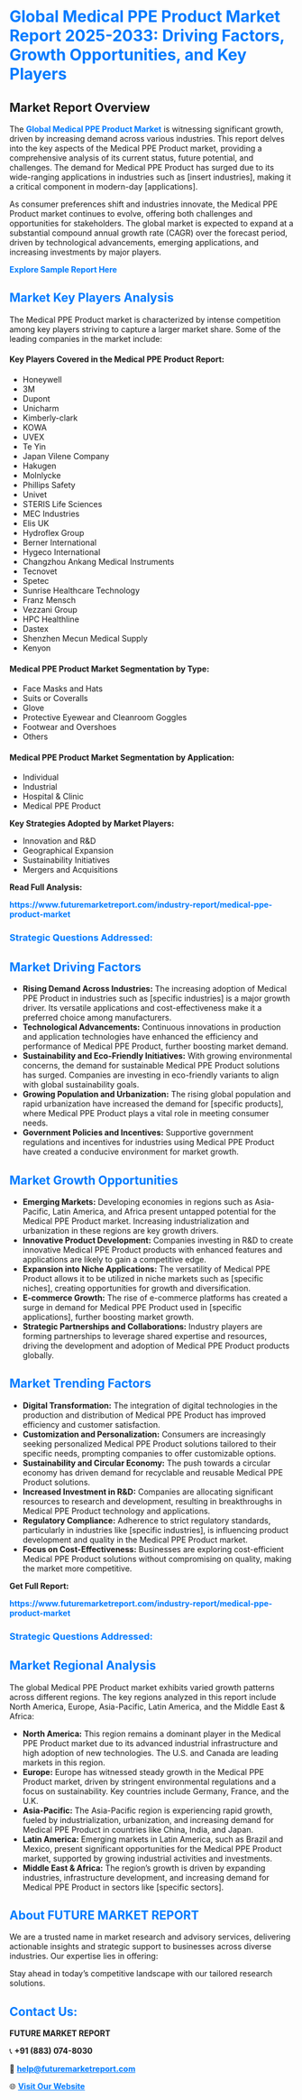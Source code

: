 <h1 style="color: #007BFF;">Global Medical PPE Product Market Report 2025-2033: Driving Factors, Growth Opportunities, and Key Players</h1>

<section id="overview">
<h2>Market Report Overview</h2>
<p>The <a href="https://www.futuremarketreport.com/industry-report/medical-ppe-product-market" style="color: #007BFF; text-decoration: none;"><strong>Global Medical PPE Product Market</strong></a> is witnessing significant growth, driven by increasing demand across various industries. This report delves into the key aspects of the Medical PPE Product market, providing a comprehensive analysis of its current status, future potential, and challenges. The demand for Medical PPE Product has surged due to its wide-ranging applications in industries such as [insert industries], making it a critical component in modern-day [applications].</p>
<p>As consumer preferences shift and industries innovate, the Medical PPE Product market continues to evolve, offering both challenges and opportunities for stakeholders. The global market is expected to expand at a substantial compound annual growth rate (CAGR) over the forecast period, driven by technological advancements, emerging applications, and increasing investments by major players.</p>
</section>

<section id="overview">
<p><a href="https://www.futuremarketreport.com/request-sample/reportId=124051" style="color: #007BFF; text-decoration: none;"><strong>Explore Sample Report Here</strong></a></p>
</section>

<section id="key-players">
<h2 style="color: #007BFF;">Market Key Players Analysis</h2>
<p>The Medical PPE Product market is characterized by intense competition among key players striving to capture a larger market share. Some of the leading companies in the market include:</p>
<h4>Key Players Covered in the Medical PPE Product Report:</h4>
<ul><li>Honeywell</li><li>3M</li><li>Dupont</li><li>Unicharm</li><li>Kimberly-clark</li><li>KOWA</li><li>UVEX</li><li>Te Yin</li><li>Japan Vilene Company</li><li>Hakugen</li><li>Molnlycke</li><li>Phillips Safety</li><li>Univet</li><li>STERIS Life Sciences</li><li>MEC Industries</li><li>Elis UK</li><li>Hydroflex Group</li><li>Berner International</li><li>Hygeco International</li><li>Changzhou Ankang Medical Instruments</li><li>Tecnovet</li><li>Spetec</li><li>Sunrise Healthcare Technology</li><li>Franz Mensch</li><li>Vezzani Group</li><li>HPC Healthline</li><li>Dastex</li><li>Shenzhen Mecun Medical Supply</li><li>Kenyon</li></ul>
<h4>Medical PPE Product Market Segmentation by Type:</h4>
<ul><li>Face Masks and Hats</li><li>Suits or Coveralls</li><li>Glove</li><li>Protective Eyewear and Cleanroom Goggles</li><li>Footwear and Overshoes</li><li>Others</li></ul>

<h4>Medical PPE Product Market Segmentation by Application:</h4>
<ul><li>Individual</li><li>Industrial</li><li>Hospital &amp; Clinic</li><li>Medical PPE Product</li></ul>
<p><strong>Key Strategies Adopted by Market Players:</strong></p>
<ul>
<li>Innovation and R&D</li>
<li>Geographical Expansion</li>
<li>Sustainability Initiatives</li>
<li>Mergers and Acquisitions</li>
</ul>
</section>

<section>
<p><strong>Read Full Analysis: </strong></p><a href="https://www.futuremarketreport.com/industry-report/medical-ppe-product-market" style="color: #007BFF; text-decoration: none;"><strong>https://www.futuremarketreport.com/industry-report/medical-ppe-product-market</strong></a>
<h3 style="color: #007BFF;">Strategic Questions Addressed:</h3>
</section>

<section id="driving-factors">
<h2 style="color: #007BFF;">Market Driving Factors</h2>
<ul>
<li><strong>Rising Demand Across Industries:</strong> The increasing adoption of Medical PPE Product in industries such as [specific industries] is a major growth driver. Its versatile applications and cost-effectiveness make it a preferred choice among manufacturers.</li>
<li><strong>Technological Advancements:</strong> Continuous innovations in production and application technologies have enhanced the efficiency and performance of Medical PPE Product, further boosting market demand.</li>
<li><strong>Sustainability and Eco-Friendly Initiatives:</strong> With growing environmental concerns, the demand for sustainable Medical PPE Product solutions has surged. Companies are investing in eco-friendly variants to align with global sustainability goals.</li>
<li><strong>Growing Population and Urbanization:</strong> The rising global population and rapid urbanization have increased the demand for [specific products], where Medical PPE Product plays a vital role in meeting consumer needs.</li>
<li><strong>Government Policies and Incentives:</strong> Supportive government regulations and incentives for industries using Medical PPE Product have created a conducive environment for market growth.</li>
</ul>
</section>

<section id="growth-opportunities">
<h2 style="color: #007BFF;">Market Growth Opportunities</h2>
<ul>
<li><strong>Emerging Markets:</strong> Developing economies in regions such as Asia-Pacific, Latin America, and Africa present untapped potential for the Medical PPE Product market. Increasing industrialization and urbanization in these regions are key growth drivers.</li>
<li><strong>Innovative Product Development:</strong> Companies investing in R&D to create innovative Medical PPE Product products with enhanced features and applications are likely to gain a competitive edge.</li>
<li><strong>Expansion into Niche Applications:</strong> The versatility of Medical PPE Product allows it to be utilized in niche markets such as [specific niches], creating opportunities for growth and diversification.</li>
<li><strong>E-commerce Growth:</strong> The rise of e-commerce platforms has created a surge in demand for Medical PPE Product used in [specific applications], further boosting market growth.</li>
<li><strong>Strategic Partnerships and Collaborations:</strong> Industry players are forming partnerships to leverage shared expertise and resources, driving the development and adoption of Medical PPE Product products globally.</li>
</ul>
</section>

<section id="trending-factors">
<h2 style="color: #007BFF;">Market Trending Factors</h2>
<ul>
<li><strong>Digital Transformation:</strong> The integration of digital technologies in the production and distribution of Medical PPE Product has improved efficiency and customer satisfaction.</li>
<li><strong>Customization and Personalization:</strong> Consumers are increasingly seeking personalized Medical PPE Product solutions tailored to their specific needs, prompting companies to offer customizable options.</li>
<li><strong>Sustainability and Circular Economy:</strong> The push towards a circular economy has driven demand for recyclable and reusable Medical PPE Product solutions.</li>
<li><strong>Increased Investment in R&D:</strong> Companies are allocating significant resources to research and development, resulting in breakthroughs in Medical PPE Product technology and applications.</li>
<li><strong>Regulatory Compliance:</strong> Adherence to strict regulatory standards, particularly in industries like [specific industries], is influencing product development and quality in the Medical PPE Product market.</li>
<li><strong>Focus on Cost-Effectiveness:</strong> Businesses are exploring cost-efficient Medical PPE Product solutions without compromising on quality, making the market more competitive.</li>
</ul>
</section>

<section>
<p><strong>Get Full Report: </strong></p><a href="https://www.futuremarketreport.com/industry-report/medical-ppe-product-market" style="color: #007BFF; text-decoration: none;"><strong>https://www.futuremarketreport.com/industry-report/medical-ppe-product-market</strong></a>
<h3 style="color: #007BFF;">Strategic Questions Addressed:</h3>
</section>


<section id="regional-analysis">
<h2 style="color: #007BFF;">Market Regional Analysis</h2>
<p>The global Medical PPE Product market exhibits varied growth patterns across different regions. The key regions analyzed in this report include North America, Europe, Asia-Pacific, Latin America, and the Middle East & Africa:</p>
<ul>
<li><strong>North America:</strong> This region remains a dominant player in the Medical PPE Product market due to its advanced industrial infrastructure and high adoption of new technologies. The U.S. and Canada are leading markets in this region.</li>
<li><strong>Europe:</strong> Europe has witnessed steady growth in the Medical PPE Product market, driven by stringent environmental regulations and a focus on sustainability. Key countries include Germany, France, and the U.K.</li>
<li><strong>Asia-Pacific:</strong> The Asia-Pacific region is experiencing rapid growth, fueled by industrialization, urbanization, and increasing demand for Medical PPE Product in countries like China, India, and Japan.</li>
<li><strong>Latin America:</strong> Emerging markets in Latin America, such as Brazil and Mexico, present significant opportunities for the Medical PPE Product market, supported by growing industrial activities and investments.</li>
<li><strong>Middle East & Africa:</strong> The region’s growth is driven by expanding industries, infrastructure development, and increasing demand for Medical PPE Product in sectors like [specific sectors].</li>
</ul>
</section>

<footer>
<h2 style="color: #007BFF;">About FUTURE MARKET REPORT</h2>
<p>We are a trusted name in market research and advisory services, delivering actionable insights and strategic support to businesses across diverse industries. Our expertise lies in offering:</p>

<p>Stay ahead in today’s competitive landscape with our tailored research solutions.</p>

<h2 style="color: #007BFF;">Contact Us:</h2>
<p><strong>FUTURE MARKET REPORT</strong></p>
<p>📞 <strong>+91 (883) 074-8030</strong></p>
<p>📧 <strong><a href="mailto:help@futuremarketreport.com" style="color: #007BFF;">help@futuremarketreport.com</a></strong></p>
<p>🌐 <strong><a href="https://www.futuremarketreport.com/" style="color: #007BFF;">Visit Our Website</a></strong></p>
</footer>